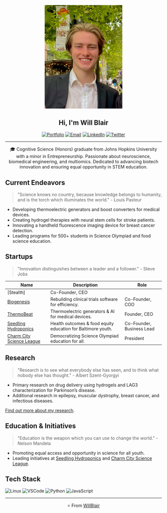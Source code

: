 <div align="center">
<img src="https://github.com/willblair0708/willblair0708/blob/main/profile/profile.jpg" width="250" />

## Hi, I'm Will Blair

[![Portfolio](https://img.shields.io/badge/-Portfolio-%230077B5?style=for-the-badge)](https://willjblair.com/)
[![Email](https://img.shields.io/badge/-Email-%23D14836?style=for-the-badge)](mailto:william.blair0708@gmail.com)
[![LinkedIn](https://img.shields.io/badge/-LinkedIn-blue?style=for-the-badge)](https://www.linkedin.com/in/willblair1/)
[![Twitter](https://img.shields.io/badge/-Twitter-1DA1F2?style=for-the-badge)](https://twitter.com/willjblair07)

---

🎓 Cognitive Science (Honors) graduate from Johns Hopkins University with a minor in Entrepreneurship. Passionate about neuroscience, biomedical engineering, and multiomics. Dedicated to advancing biotech innovation and ensuring equal opportunity in STEM education.

</div>

## Current Endeavors

> "Science knows no country, because knowledge belongs to humanity, and is the torch which illuminates the world." - Louis Pasteur

- Developing thermoelectric generators and boost converters for medical devices.
- Creating hydrogel therapies with neural stem cells for stroke patients.
- Innovating a handheld fluorescence imaging device for breast cancer detection.
- Leading programs for 500+ students in Science Olympiad and food science education.

## Startups

> "Innovation distinguishes between a leader and a follower." - Steve Jobs

| Name | Description | Role |
| ---- | ----------- | ---- |
| [Stealth] | Co-Founder, CEO |
| [Biogenesis](https://mybiogenesis.com/) | Rebuilding clinical trials software for efficiency. | Co-Founder, COO |
| [ThermoBeat](http://www.thermobeat.com) | Thermoelectric generators & AI for medical devices. | Founder, CEO |
| [Seedling Hydroponics](http://www.seedlinghydroponic.com) | Health outcomes & food equity education for Baltimore youth. | Co-Founder, Business Lead |
| [Charm City Science League](https://jhu.campusgroups.com/ccsl/home/) | Democratizing Science Olympiad education for all. | President |

## Research

> "Research is to see what everybody else has seen, and to think what nobody else has thought." - Albert Szent-Gyorgyi

- Primary research on drug delivery using hydrogels and LAG3 characterization for Parkinson’s disease.
- Additional research in epilepsy, muscular dystrophy, breast cancer, and infectious diseases.

[Find out more about my research](https://willjblair.com/portfolio).

## Education & Initiatives

> "Education is the weapon which you can use to change the world." - Nelson Mandela

- Promoting equal access and opportunity in science for all youth.
- Leading initiatives at [Seedling Hydroponics](http://www.seedlinghydroponic.com) and [Charm City Science League](https://jhu.campusgroups.com/ccsl/home/).

## Tech Stack

![Linux](https://img.shields.io/badge/OS-Linux-green?style=flat-square&logo=linux)
![VSCode](https://img.shields.io/badge/Editor-VSCode-blue?style=flat-square&logo=visual-studio-code)
![Python](https://img.shields.io/badge/Code-Python-yellow?style=flat-square&logo=python)
![JavaScript](https://img.shields.io/badge/Code-JavaScript-yellow?style=flat-square&logo=javascript)

---

<div align="center">

⭐️ From [WillBlair](https://github.com/willblair0708)

</div>

